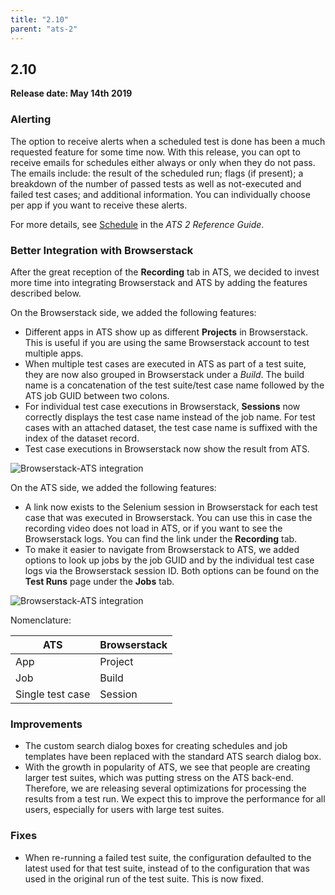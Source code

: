 ```yaml
---
title: "2.10"
parent: "ats-2"
---
```


## 2.10

**Release date: May 14th 2019**

### Alerting

The option to receive alerts when a scheduled test is done has been a much requested feature for some time now. With this release, you can opt to receive emails for schedules either always or only when they do not pass. The emails include: the result of the scheduled run; flags (if present); a breakdown of the number of passed tests as well as not-executed and failed test cases; and additional information. You can individually choose per app if you want to receive these alerts.

For more details, see [Schedule](/ats/refguide/rg-version-2/schedule) in the *ATS 2 Reference Guide*.

### Better Integration with Browserstack

After the great reception of the **Recording** tab in ATS, we decided to invest more time into integrating Browserstack and ATS by adding the features described below.

On the Browserstack side, we added the following features:

* Different apps in ATS show up as different **Projects** in Browserstack. This is useful if you are using the same Browserstack account to test multiple apps.
* When multiple test cases are executed in ATS as part of a test suite, they are now also grouped in Browserstack under a *Build*. The build name is a concatenation of the test suite/test case name followed by the ATS job GUID between two colons.
* For individual test case executions in Browserstack, **Sessions** now correctly displays the test case name instead of the job name. For test cases with an attached dataset, the test case name is suffixed with the index of the dataset record.
* Test case executions in Browserstack now show the result from ATS.

![Browserstack-ATS integration](/ats/refguide/rg-version-2/attachments/results/browserstack.png)

On the ATS side, we added the following features:

* A link now exists to the Selenium session in Browserstack for each test case that was executed in Browserstack. You can use this in case the recording video does not load in ATS, or if you want to see the Browserstack logs. You can find the link under the **Recording** tab.
* To make it easier to navigate from Browserstack to ATS, we added options to look up jobs by the job GUID and by the individual test case logs via the Browserstack session ID. Both options can be found on the **Test Runs** page under the **Jobs** tab.

![Browserstack-ATS integration](/ats/refguide/rg-version-2/attachments/results/lookup.gif)

Nomenclature:

| ATS              | Browserstack |
| ---              | ---          |
| App              | Project      |
| Job              | Build        |
| Single test case | Session      |

### Improvements

* The custom search dialog boxes for creating schedules and job templates have been replaced with the standard ATS search dialog box.
* With the growth in popularity of ATS, we see that people are creating larger test suites, which was putting stress on the ATS back-end. Therefore, we are releasing several optimizations for processing the results from a test run. We expect this to improve the performance for all users, especially for users with large test suites. 

### Fixes

* When re-running a failed test suite, the configuration defaulted to the latest used for that test suite, instead of to the configuration that was used in the original run of the test suite. This is now fixed.
